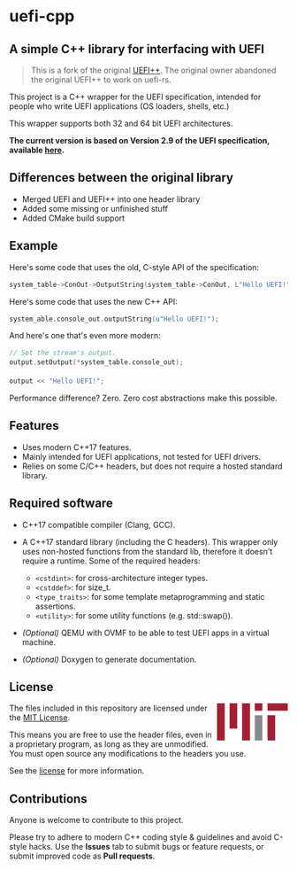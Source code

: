 # uefi-cpp
## A simple C++ library for interfacing with UEFI

> This is a fork of the original [UEFI++](https://github.com/GabrielMajeri/uefi-cpp). The original owner abandoned the original UEFI++ to work on uefi-rs.

This project is a C++ wrapper for the UEFI specification, intended for people who write UEFI applications (OS loaders, shells, etc.)

This wrapper supports both 32 and 64 bit UEFI architectures.

**The current version is based on Version 2.9 of the UEFI specification, available [here](http://www.uefi.org/specifications).**

## Differences between the original library
- Merged UEFI and UEFI++ into one header library
- Added some missing or unfinished stuff
- Added CMake build support

## Example
Here's some code that uses the old, C-style API of the specification:

```c
system_table->ConOut->OutputString(system_table->ConOut, L"Hello UEFI!");
```

Here's some code that uses the new C++ API:

```c++
system_able.console_out.outputString(u"Hello UEFI!");
```

And here's one that's even more modern:

```c++
// Set the stream's output.
output.setOutput(*system_table.console_out);

output << "Hello UEFI!";
```

Performance difference? Zero. Zero cost abstractions make this possible.

## Features
- Uses modern C++17 features.
- Mainly intended for UEFI applications, not tested for UEFI drivers.
- Relies on some C/C++ headers, but does not require a hosted standard library.

## Required software
* C++17 compatible compiler (Clang, GCC).
* A C++17 standard library (including the C headers). This wrapper only uses non-hosted functions from the standard lib, therefore it doesn't require a runtime. Some of the required headers:
  - `<cstdint>`: for cross-architecture integer types.
  - `<cstddef>`: for size_t.
  - `<type_traits>`: for some template metaprogramming and static assertions.
  - `<utility>`: for some utility functions (e.g. std::swap()).

* *(Optional)* QEMU with OVMF to be able to test UEFI apps in a virtual machine.
* *(Optional)* Doxygen to generate documentation.

## License

<a href="https://opensource.org/licenses/MIT">
  <img align="right" width="128" alt="MIT License" src="docs/mit.svg" />
</a>

The files included in this repository are licensed under the
[MIT License](https://opensource.org/licenses/MIT).

This means you are free to use the header files, even in a proprietary program,
as long as they are unmodified. You must open source any modifications to the
headers you use.

See the [license](LICENSE) for more information.

## Contributions
Anyone is welcome to contribute to this project. 

Please try to adhere to modern C++ coding style & guidelines and avoid C-style hacks. Use the **Issues** tab to submit bugs or feature requests, or submit improved code as **Pull requests**.
